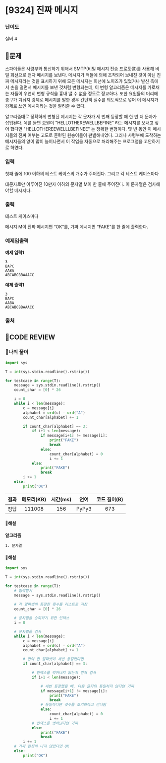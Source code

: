 # [9324] 진짜 메시지

### **난이도**
실버 4
## **📝문제**
스파이들은 사령부와 통신하기 위해서 SMTP(비밀 메시지 전송 프로토콜)를 사용해 비밀 회선으로 전자 메시지를 보낸다. 메시지가 적들에 의해 조작되어 보내진 것이 아닌 진짜 메시지라는 것을 표시하기 위해 모든 메시지는 회선에 노이즈가 있었거나 발신 측에서 손을 떨면서 메시지를 보낸 것처럼 변형되는데, 이 변형 알고리즘은 메시지를 가로채는 자들이 우연히 변형 규칙을 흉내 낼 수 없을 정도로 정교하다. 또한 요원들의 머리에 총구가 겨눠져 강제로 메시지를 말한 경우 간단히 실수를 의도적으로 넣어 이 메시지가 강제로 쓰인 메시지라는 것을 알려줄 수 있다.

알고리즘대로 정확하게 변형된 메시지는 각 문자가 세 번째 등장할 때 한 번 더 문자가 삽입된다. 예를 들면 요원이 "HELLOTHEREWELLBEFINE" 라는 메시지를 보내고 싶어 했다면 "HELLOTHEREEWELLLBEFINEE" 는 정확한 변형이다. 몇 년 동안 이 메시지들의 진짜 여부는 고도로 훈련된 원숭이들이 판별해내었다. 그러나 사령부에 도착하는 메시지들의 양이 많이 늘어나면서 이 작업을 자동으로 처리해주는 프로그램을 고안하기로 하였다.
### **입력**
첫째 줄에 100 이하의 테스트 케이스의 개수가 주어진다. 그리고 각 테스트 케이스마다

대문자로만 이루어진 10만자 이하의 문자열 M이 한 줄에 주어진다. 이 문자열은 검사해야할 메시지다.
### **출력**
테스트 케이스마다

메시지 M이 진짜 메시지면 “OK”를, 가짜 메시지면 “FAKE”를 한 줄에 출력한다.
### **예제입출력**

**예제 입력1**

```
3
BAPC
AABA
ABCABCBBAAACC
```

**예제 출력1**

```
3
BAPC
AABA
ABCABCBBAAACC
```

### **출처**

## **🧐CODE REVIEW**

### **🧾나의 풀이**

```python
import sys

T = int(sys.stdin.readline().rstrip())

for testcase in range(T):
    message = sys.stdin.readline().rstrip()
    count_char = [0] * 26

    i = 0
    while i < len(message):
        c = message[i]
        alphabet = ord(c) - ord("A")
        count_char[alphabet] += 1

        if count_char[alphabet] == 3:
            if i+1 < len(message):
                if message[i+1] != message[i]:
                    print("FAKE")
                    break
                else:
                    count_char[alphabet] = 0
                    i += 1
            else:   
                print("FAKE")
                break
        i += 1
    else:
        print("OK")
```

결과	| 메모리(KB) |	시간(ms) |	언어 |	코드 길이(B)
:----:|:-----:|:-----:|:-----:|:--------:
정답|111008|156|PyPy3|673
#### **📝해설**

**알고리즘**
```
1. 문자열
```

#### **📝해설**

```python
import sys

T = int(sys.stdin.readline().rstrip())

for testcase in range(T):
    # 입력받기
    message = sys.stdin.readline().rstrip()
    
    # 각 알파벳이 등장한 횟수를 리스트로 저장
    count_char = [0] * 26

    # 문자열을 순회하기 위한 인덱스
    i = 0

    # 문자열을 검사
    while i < len(message):
        c = message[i]
        alphabet = ord(c) - ord("A")
        count_char[alphabet] += 1

        # 만약 한 알파벳이 세번 등장했다면
        if count_char[alphabet] == 3:

            # 인덱스를 벗어나지 않는지 먼저 검사
            if i+1 < len(message):

                # 세번 등장했을 때, 다음 글자와 동일하지 않다면 가짜
                if message[i+1] != message[i]:
                    print("FAKE")
                    break
                # 동일하다면 갯수를 초기화하고 건너뜀
                else:
                    count_char[alphabet] = 0
                    i += 1
            # 인덱스를 벗어난다면 가짜
            else:   
                print("FAKE")
                break
        i += 1
    # 가짜 판정이 나지 않았다면 OK
    else:
        print("OK")
```